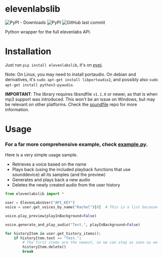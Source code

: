 # elevenlabslib
![PyPI - Downloads](https://img.shields.io/pypi/dm/elevenlabslib?color=%23009FFFFF&style=for-the-badge)
![PyPI](https://img.shields.io/pypi/v/elevenlabslib?color=%23FE6137&style=for-the-badge)
![GitHub last commit](https://img.shields.io/github/last-commit/lugia19/elevenlabslib?style=for-the-badge)

Python wrapper for the full elevenlabs API.

# Installation

Just run `pip install elevenlabslib`, it's on [pypi](https://pypi.org/project/elevenlabslib/).

Note: On Linux, you may need to install portaudio. On debian and derivatives, it's `sudo apt-get install libportaudio2`, and possibly also `sudo apt-get install python3-pyaudio`.

**IMPORTANT**: The library requires libsndfile `v1.1.0` or newer, as that is when mp3 support was introduced. This won't be an issue on Windows, but may be relevant on other platforms. Check the [soundfile](https://github.com/bastibe/python-soundfile#installation) repo for more information.

# Usage

### **For a far more comprehensive example, check [example.py](https://github.com/lugia19/elevenlabslib/blob/master/example.py).**

Here is a very simple usage sample. 
- Retrieves a voice based on the name
- Plays back (using the included playback functions that use sounddevice) all its samples (and the preview) 
- Generates and plays back a new audio
- Deletes the newly created audio from the user history

```py
from elevenlabslib import *

user = ElevenLabsUser("API_KEY")
voice = user.get_voices_by_name("Rachel")[0]  # This is a list because multiple voices can have the same name

voice.play_preview(playInBackground=False)

voice.generate_and_play_audio("Test.", playInBackground=False)

for historyItem in user.get_history_items():
    if historyItem.text == "Test.":
        # The first items are the newest, so we can stop as soon as we find one.
        historyItem.delete()
        break
```
